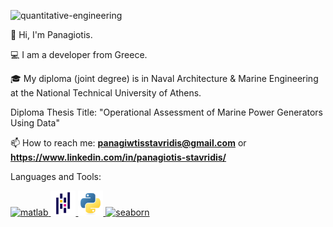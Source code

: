 ![quantitative-engineering](https://github.com/panosstav/panosstav/assets/143627430/e448646c-b3af-41e4-95ff-bcee7774d0cb)


👋 Hi, I'm Panagiotis.

💻 I am a developer from Greece. 

🎓 My diploma (joint degree) is in Naval Architecture & Marine Engineering at the National Technical University of Athens.

Diploma Thesis Title: "Operational Assessment of Marine Power Generators Using Data"

📫 How to reach me: **panagiwtisstavridis@gmail.com** or **https://www.linkedin.com/in/panagiotis-stavridis/**

Languages and Tools:
<p align="left"> <a href="https://www.mathworks.com/" target="_blank" rel="noreferrer"> <img src="https://upload.wikimedia.org/wikipedia/commons/2/21/Matlab_Logo.png" alt="matlab" width="40" height="40"/> </a> <a href="https://pandas.pydata.org/" target="_blank" rel="noreferrer"> <img src="https://raw.githubusercontent.com/devicons/devicon/2ae2a900d2f041da66e950e4d48052658d850630/icons/pandas/pandas-original.svg" alt="pandas" width="40" height="40"/> </a> <a href="https://www.python.org" target="_blank" rel="noreferrer"> <img src="https://raw.githubusercontent.com/devicons/devicon/master/icons/python/python-original.svg" alt="python" width="40" height="40"/> </a> <a href="https://seaborn.pydata.org/" target="_blank" rel="noreferrer"> <img src="https://seaborn.pydata.org/_images/logo-mark-lightbg.svg" alt="seaborn" width="40" height="40"/> </a> </p>
